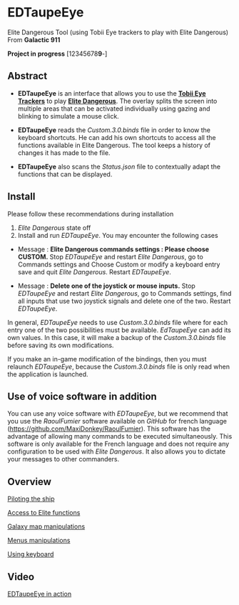 # EDTaupeEye
Elite Dangerous Tool (using Tobii Eye trackers to play with Elite  Dangerous) From **Galactic 911**

**Project in progress** [12345678**9**-]

## **Abstract**   

- **EDTaupeEye** is an interface that allows you to use the **[Tobii Eye Trackers](https://gaming.tobii.com/product/eye-tracker-5)** to play **[Elite Dangerous](https://www.elitedangerous.com)**. 
The overlay splits the screen into multiple areas that can be activated individually using gazing 
and blinking to simulate a mouse click.

- **EDTaupeEye** reads the *Custom.3.0.binds* file in order to know the keyboard shortcuts. He can add his 
own shortcuts to access all the functions available in Elite Dangerous. The tool keeps a history 
of changes it has made to the file.

- **EDTaupeEye** also scans the *Status.json* file to contextually adapt the functions that can be displayed.

## **Install**
Please follow these recommendations during installation

1) *Elite Dangerous* state off
2) Install and run *EDTaupeEye*. You may encounter the following cases

  - Message : **Elite Dangerous commands settings : Please choose CUSTOM.**
Stop *EDTaupeEye* and restart *Elite Dangerous*, go to Commands settings and Choose Custom or modify a keyboard entry save and quit *Elite Dangerous*. Restart *EDTaupeEye*.

  - Message : **Delete one of the joystick or mouse inputs.**
Stop *EDTaupeEye* and restart *Elite Dangerous*, go to Commands settings, find all inputs that use two joystick signals and delete one of the two. Restart *EDTaupeEye*. 

In general, *EDTaupeEye* needs to use *Custom.3.0.binds* file where for each entry one of the two possibilities must be available. *EdTaupeEye* can add its own values. 
In this case, it will make a backup of the *Custom.3.0.binds* file before saving its own modifications.

If you make an in-game modification of the bindings, then you must relaunch *EDTaupeEye*, because the *Custom.3.0.binds* file is only read when the application is launched.

## **Use of voice software in addition**

You can use any voice software with *EDTaupeEye*, but we recommend that you use the *RaoulFumier* software available on *GitHub* for french language (https://github.com/MaxiDonkey/RaoulFumier). 
This software has the advantage of allowing many commands to be executed simultaneously.
This software is only available for the French language and does not require any configuration to be used with *Elite Dangerous*. 
It also allows you to dictate your messages to other commanders.

## **Overview**
[Piloting the ship](https://github.com/MaxiDonkey/EDTaupeEye/tree/master/img/edte_img0mini.png)

[Access to Elite functions](https://github.com/MaxiDonkey/EDTaupeEye/tree/master/img/edte_img1mini.png)

[Galaxy map manipulations ](https://github.com/MaxiDonkey/EDTaupeEye/tree/master/img/edte_img2mini.png)

[Menus manipulations](https://github.com/MaxiDonkey/EDTaupeEye/tree/master/img/edte_img3mini.png)

[Using keyboard](https://github.com/MaxiDonkey/EDTaupeEye/tree/master/img/edte_img4mini.png)

## **Video**
[EDTaupeEye in action](http://www.maxidonkey.com/EDTaupeEye.mp4)




